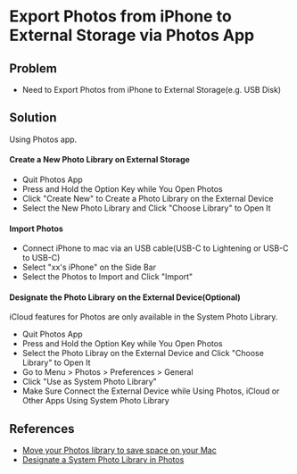 # Export Photos from iPhone to External Storage via Photos App

## Problem
* Need to Export Photos from iPhone to External Storage(e.g. USB Disk)

## Solution
Using Photos app.

#### Create a New Photo Library on External Storage
* Quit Photos App
* Press and Hold the Option Key while You Open Photos
* Click "Create New" to Create a Photo Library on the External Device
* Select the New Photo Library and Click "Choose Library" to Open It

#### Import Photos
* Connect iPhone to mac via an USB cable(USB-C to Lightening or USB-C to USB-C)
* Select "xx's iPhone" on the Side Bar
* Select the Photos to Import and Click "Import"

#### Designate the Photo Library on the External Device(Optional)
iCloud features for Photos are only available in the System Photo Library.

* Quit Photos App
* Press and Hold the Option Key while You Open Photos
* Select the Photo Libray on the External Device and Click "Choose Library" to Open It
* Go to Menu > Photos > Preferences > General
* Click "Use as System Photo Library"
* Make Sure Connect the External Device while Using Photos, iCloud or Other Apps Using System Photo Library 

## References
* [Move your Photos library to save space on your Mac](https://support.apple.com/en-us/108345)
* [Designate a System Photo Library in Photos](https://support.apple.com/en-us/104946)

